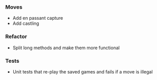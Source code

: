 ### Moves

* Add en passant capture
* Add castling

### Refactor

* Split long methods and make them more functional

### Tests

* Unit tests that re-play the saved games and fails if a move is illegal

